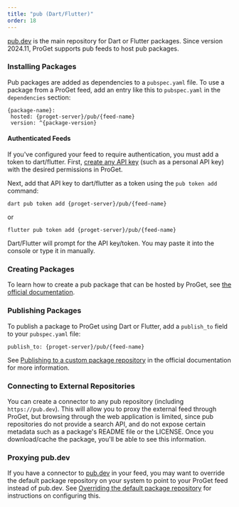 ```yaml
---
title: "pub (Dart/Flutter)"
order: 18
---
```


[pub.dev](https://pub.dev) is the main repository for Dart or Flutter packages. Since version 2024.11, ProGet supports pub feeds to host pub packages.

### Installing Packages

Pub packages are added as dependencies to a `pubspec.yaml` file. To use a package from a ProGet feed, add an entry like this to `pubspec.yaml` in the `dependencies` section:

```
{package-name}:
 hosted: {proget-server}/pub/{feed-name}
 version: ^{package-version}
```

#### Authenticated Feeds

If you've configured your feed to require authentication, you must add a token to dart/flutter. First, [create any API key](/docs/proget/reference-api/proget-apikeys) (such as a personal API key) with the desired permissions in ProGet.

Next, add that API key to dart/flutter as a token using the `pub token add` command:

```
dart pub token add {proget-server}/pub/{feed-name}
```

or

```
flutter pub token add {proget-server}/pub/{feed-name}
```

Dart/Flutter will prompt for the API key/token. You may paste it into the console or type it in manually.

### Creating Packages

To learn how to create a pub package that can be hosted by ProGet, see [the official documentation](https://dart.dev/guides/libraries/create-packages).

### Publishing Packages

To publish a package to ProGet using Dart or Flutter, add a `publish_to` field to your `pubspec.yaml` file:

```
publish_to: {proget-server}/pub/{feed-name}
```

See [Publishing to a custom package repository](https://dart.dev/tools/pub/custom-package-repositories#publishing-to-a-custom-package-repository) in the official documentation for more information.

### Connecting to External Repositories

You can create a connector to any pub repository (including `https://pub.dev`). This will allow you to proxy the external feed through ProGet, but browsing through the web application is limited, since pub repositories do not provide a search API, and do not expose certain metadata such as a package's README file or the LICENSE. Once you download/cache the package, you'll be able to see this information.

### Proxying pub.dev

If you have a connector to [pub.dev](https://pub.dev) in your feed, you may want to override the default package repository on your system to point to your ProGet feed instead of pub.dev. See [Overriding the default package repository](https://dart.dev/tools/pub/custom-package-repositories#default-override) for instructions on configuring this.
